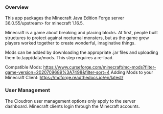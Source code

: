 ### Overview

This app packages the Minecraft Java Edition Forge server <upstream>36.0.55/upstream> for minecraft <upstream>1.16.5</upstream>.

Minecraft is a game about breaking and placing blocks. At first, people built structures to protect against nocturnal monsters, but as the game grew players worked together to create wonderful, imaginative things.

Mods can be added by downloading the appropriate .jar files and uploading them to /app/data/mods. This step requires a re-load.

Compatible Mods: https://www.curseforge.com/minecraft/mc-mods?filter-game-version=2020709689%3A7498&filter-sort=4
Adding Mods to your Minecraft Client: https://mcforge.readthedocs.io/en/latest/

### User Management

The Cloudron user management options only apply to the server dashboard. Minecraft clients login through the Minecraft accounts.
